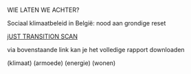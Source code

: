 WIE LATEN WE ACHTER?

Sociaal klimaatbeleid in België: nood aan grondige reset

[jUST TRANSITION SCAN](https://reset.vlaanderen/kennislabo/just-transition-scan/)

via bovenstaande link kan je het volledige rapport downloaden

(klimaat) (armoede) (energie) (wonen)

